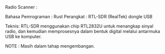 Radio Scanner :

Bahasa Pemrograman : Rust
Perangkat : RTL-SDR (RealTek) dongle USB


Teknis:
RTL-SDR menggunakan chip RTL2832U untuk menangkap sinyal radio, dan kemudian memprosesnya dalam bentuk digital melalui antarmuka USB ke komputer. 


NOTE :
Masih dalam tahap mengembangan.


